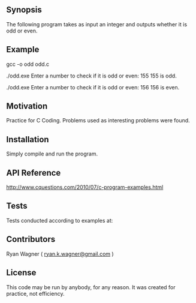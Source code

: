 ## Synopsis
 
The following program takes as input an integer and outputs
whether it is odd or even.

## Example

gcc -o odd odd.c

./odd.exe
Enter a number to check if it is odd or even: 155
155 is odd.

./odd.exe
Enter a number to check if it is odd or even: 156
156 is even.

## Motivation

Practice for C Coding.
Problems used as interesting problems were found.

## Installation

Simply compile and run the program.

## API Reference

http://www.cquestions.com/2010/07/c-program-examples.html

## Tests

Tests conducted according to examples at:


## Contributors

Ryan Wagner ( ryan.k.wagner@gmail.com )

## License

This code may be run by anybody, for any reason.
It was created for practice, not efficiency.
